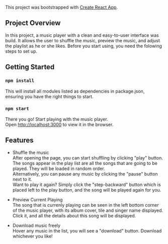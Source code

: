 This project was bootstrapped with [Create React App](https://github.com/facebook/create-react-app).

## Project Overview

In this project, a music player with a clean and easy-to-user interface was build. It allows the user to shuffle the music, preview the music, and adjust the playlist as he or she likes. Before you start using, you need the folowing steps to set up.

## Getting Started
### `npm install`
This will install all modules listed as dependencies in package.json, ensuring you have the right things to start.

### `npm start`
There you go! Start playing with the music player.<br>
Open [http://localhost:3000](http://localhost:3000) to view it in the browser.


## Features
* Shuffle the music <br>
After opening the page, you can start shuffling by clicking "play" button. The songs appear in the play list are all the songs that are going to be played. They will be loaded in random order.  <br>
Alternatively, you can pause any music by clicking the "pause" button next to it. <br> 
Want to play it again? Simply click the "step-backward" button which is placed left to the play button, and the song will be played again for you.

* Preview Current Playing <br>
The song that is currenly playing can be seen in the left bottom corner of the music player, with its album cover, tile and singer name displayed. Click it, and all the details about this song will be displayed.

* Download music freely <br>
Hover any music in the list, you will see a "download" button. Download whichever you like!
